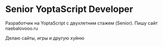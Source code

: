# Senior YoptaScript Developer

Разработчик на YoptaScript с двухлетним стажем (Senior). Пишу сайт naebalovooo.ru

Делаю сайты, игры и другую хуйню
